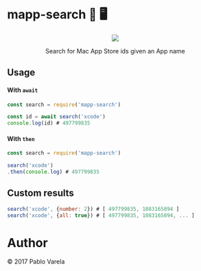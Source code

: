 # mapp-search 🔎 🖥

<p align="center">
  <a href="https://www.npmjs.com/package/mapp-search"><img src="https://img.shields.io/npm/dt/mapp-search.svg" /></a>
  <p align="center">Search for Mac App Store ids given an App name</p>
</p>

## Usage 

#### With `await`
```javascript
const search = require('mapp-search')

const id = await search('xcode')
console.log(id) # 497799835
```

#### With `then`
```javascript
const search = require('mapp-search')

search('xcode')
.then(console.log) # 497799835
```

## Custom results

```javascript
search('xcode', {number: 2}) # [ 497799835, 1083165894 ]
search('xcode', {all: true}) # [ 497799835, 1083165894, ... ]
```

# Author

© 2017 Pablo Varela

